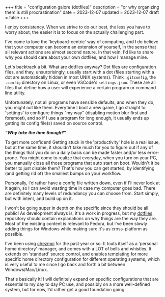 +++
title = "configuration galore (dotfiles)"
description = "or why organizing them is still procrastination"
date = 2023-12-07
updated = 2023-12-07
draft = false
+++

I enjoy consistency. When we strive to do our best, the less you have to worry about, the easier it is to focus on the actually challenging part.

<!-- more -->

I've come to love the 'keyboard-centric' way of computing, and I do believe that your computer can become an extension of yourself, in the sense that all relevant actions are almost second nature. In that vein, I'd like to share why you should care about your own dotfiles, and how I manage mine.

Let's backtrack a bit. What are dotfiles anyway?
Dot files are configuration files, and they, unsurprisingly, usually start with a dot (files starting with a dot are automatically hidden in most UNIX systems). Think `.gitconfig`, the `.config` directory on Linux, or even VSCode's `settings.json`. These are all files that define how a user will experience a certain program or command line utility.

Unfortunately, not all programs have sensible defaults, and when they do, you might not like them. Everytime I boot a new game, I go straight to 'settings' to configure things "my way" (disabling motion blur first and foremost), and so if I use a program for long enough, it usually ends up getting its config file(s) saved on source control.

**_"Why take the time though?"_** 

To get more confident! Getting stuck in the 'productivity' hole is a real issue, but at the same time, it shouldn't take much for you to figure out if any of the things that you do on a daily basis can be made faster and/or less error-prone.
You might come to realize that everyday, when you turn on your PC, you manually
close all those programs that auto start on boot. Wouldn't it be better to just
disable them? That's how you can get started, by identifying (and getting rid of) the smallest bumps on your workflow.

Personally, I'd rather have a config file written down, even if I'll never look at it again, so I can avoid wasting time in case my computer goes bad. There are definitely many levels of redundancy you can choose from. Start simply, but with intent, and build up on it.

I won't be going super in depth on the specific since they should be all public! As
development always is, it's a work in progress, but my [dotfiles](https://github.com/gusluchetti/dots) repository should contain explanations on why things are the way they are. Most of the existing content is relevant to Fedora, but I've been slowly adding things for Windows while making sure it's as cross-platform as possible.

I've been using [chezmoi](https://www.chezmoi.io/) for the past year or so. 
It touts itself as a 'personal home directory' manager, and comes with a LOT of bells and whistles. It extends on 'standard' source control, and enables templating for more specific home directory configuration for different operating systems, which is very useful to me since I go back and forth a bit between Windows/Mac/Linux.

That's basically it! I will definitely expand on specific configurations that are
essential to my day to day PC use, and possibly on a more well-defined system, but for now, I'd rather get a good foundation going.
